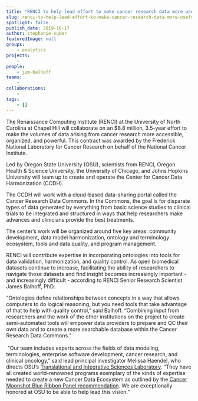 ```yaml
---
title: "RENCI to help lead effort to make cancer research data more useful and accessible"
slug: renci-to-help-lead-effort-to-make-cancer-research-data-more-useful-and-accessible
spotlight: false
publish_date: 2019-10-17
author: stephanie-suber
featuredImage: null
groups:
    - analytics
projects:
    - 
people:
    - jim-balhoff
teams: 
    - 
collaborations:
    - 
tags:
    - []
---
```

<!-- wp:paragraph -->
<p>The Renaissance Computing Institute (RENCI) at the University of North Carolina at Chapel Hill will collaborate on an $8.8 million, 3.5-year effort to make the volumes of data arising from cancer research more accessible, organized, and powerful. This contract was awarded by the Frederick National Laboratory for Cancer Research on behalf of the National Cancer Institute.</p>
<!-- /wp:paragraph -->

<!-- wp:more -->
<!--more-->
<!-- /wp:more -->

<!-- wp:paragraph -->
<p>Led by Oregon State University (OSU), scientists from RENCI, Oregon Health &amp; Science University, the University of Chicago, and Johns Hopkins University will team up to create and operate the Center for Cancer Data Harmonization (CCDH).</p>
<!-- /wp:paragraph -->

<!-- wp:paragraph -->
<p>The CCDH will work with a cloud-based data-sharing portal called the Cancer Research Data Commons. In the Commons, the goal is for disparate types of data generated by everything from basic science studies to clinical trials to be integrated and structured in ways that help researchers make advances and clinicians provide the best treatments.</p>
<!-- /wp:paragraph -->

<!-- wp:paragraph -->
<p>The center’s work will be organized around five key areas: community development, data model harmonization, ontology and terminology ecosystem, tools and data quality, and program management. </p>
<!-- /wp:paragraph -->

<!-- wp:paragraph -->
<p>RENCI will contribute expertise in incorporating ontologies into tools for data validation, harmonization, and quality control. As open biomedical datasets continue to increase, facilitating the ability of researchers to navigate those datasets and find insight becomes increasingly important - and increasingly difficult - according to RENCI Senior Research Scientist James Balhoff, PhD.<br></p>
<!-- /wp:paragraph -->

<!-- wp:paragraph -->
<p>“Ontologies define relationships between concepts in a way that allows computers to do logical reasoning, but you need tools that take advantage of that to help with quality control,” said Balhoff. “Combining input from researchers and the work of the other institutions on the project to create semi-automated tools will empower data providers to prepare and QC their own data and to create a more searchable database within the Cancer Research Data Commons.”<br><br>&nbsp;“Our team includes experts across the fields of data modeling, terminologies, enterprise software development, cancer research, and clinical oncology,” said lead principal investigator Melissa Haendel, who directs OSU’s&nbsp;<a href="https://tislab.org/">Translational and Integrative Sciences Laboratory</a>. “They have all created world-renowned programs exemplary of the kinds of expertise needed to create a new Cancer Data Ecosystem as outlined by the <a href="https://www.cancer.gov/research/key-initiatives/moonshot-cancer-initiative">Cancer Moonshot Blue Ribbon Panel recommendation</a>. We are exceptionally honored at OSU to be able to help lead this vision.” </p>
<!-- /wp:paragraph -->
